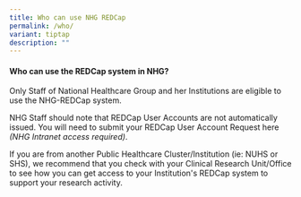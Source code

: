 ```yaml
---
title: Who can use NHG REDCap
permalink: /who/
variant: tiptap
description: ""
---
```

<h4>Who can use the REDCap system in NHG?</h4>
<p>Only Staff of National Healthcare Group and her Institutions are eligible
to use the NHG-REDCap system.</p>
<p></p>
<p>NHG Staff should note that REDCap User Accounts are not automatically
issued. You will need to submit your REDCap User Account Request here <em>(NHG Intranet access required)</em>.</p>
<p></p>
<p>If you are from another Public Healthcare Cluster/Institution (ie: NUHS
or SHS), we recommend that you check with your Clinical Research Unit/Office
to see how you can get access to your Institution's REDCap system to support
your research activity.</p>